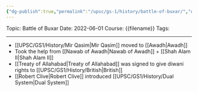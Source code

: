 ```yaml
---
{"dg-publish":true,"permalink":"/upsc/gs-1/history/battle-of-buxar/","dgHomeLink":true,"dgPassFrontmatter":false}
---
```


Topic: Battle of Buxar
Date: 2022-06-01
Course: {{filename}}
Tags: 

---



- [[UPSC/GS1/History/Mir Qasim|Mir Qasim]] moved to [[Awadh|Awadh]] 
- Took the help from [[Nawab of Awadh|Nawab of Awadh]] + [[Shah Alam II|Shah Alam II]]
- [[Treaty of Allahabad|Treaty of Allahabad]] was signed to give diwani rights to [[UPSC/GS1/History/British|British]]
- [[Robert Clive|Robert Clive]] introduced [[UPSC/GS1/History/Dual System|Dual System]]